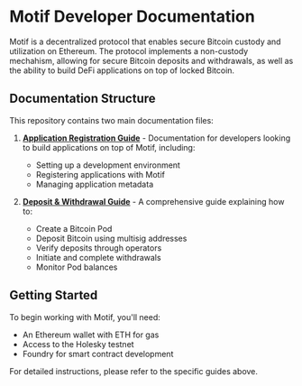 # Motif Developer Documentation

Motif is a decentralized protocol that enables secure Bitcoin custody and utilization on Ethereum. 
The protocol implements a non-custody mechahism, allowing for secure Bitcoin deposits and withdrawals, as well as the ability to build DeFi 
applications on top of locked Bitcoin.

## Documentation Structure

This repository contains two main documentation files:

1. **[Application Registration Guide](https://github.com/MotifFinance/docs/blob/main/App-Register.md)** - Documentation for developers looking to build applications on top of Motif, including:
   - Setting up a development environment
   - Registering applications with Motif
   - Managing application metadata

2. **[Deposit & Withdrawal Guide](https://github.com/MotifFinance/docs/blob/main/Deposit-Wthdraw-Btc-Developer-guide.md)** - A comprehensive guide explaining how to:
   - Create a Bitcoin Pod
   - Deposit Bitcoin using multisig addresses
   - Verify deposits through operators
   - Initiate and complete withdrawals
   - Monitor Pod balances

## Getting Started

To begin working with Motif, you'll need:
- An Ethereum wallet with ETH for gas
- Access to the Holesky testnet
- Foundry for smart contract development


For detailed instructions, please refer to the specific guides above.
